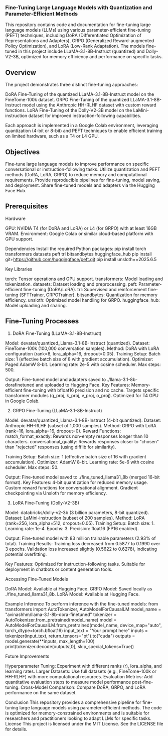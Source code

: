 ### Fine-Tuning Large Language Models with Quantization and Parameter-Efficient Methods
This repository contains code and documentation for fine-tuning large language models (LLMs) using various parameter-efficient fine-tuning (PEFT) techniques, including DoRA (Differentiated Optimization of Representations and Adapters), GRPO (Generalized Reward-augmented Policy Optimization), and LoRA (Low-Rank Adaptation). The models fine-tuned in this project include LLaMA-3.1-8B-Instruct (quantized) and Dolly-V2-3B, optimized for memory efficiency and performance on specific tasks.
## Overview
The project demonstrates three distinct fine-tuning approaches:

DoRA Fine-Tuning of the quantized LLaMA-3.1-8B-Instruct model on the FineTome-100k dataset.
GRPO Fine-Tuning of the quantized LLaMA-3.1-8B-Instruct model using the Anthropic HH-RLHF dataset with custom reward functions.
LoRA Fine-Tuning of the Dolly-V2-3B model on the LaMini-instruction dataset for improved instruction-following capabilities.

Each approach is implemented in a Google Colab environment, leveraging quantization (4-bit or 8-bit) and PEFT techniques to enable efficient training on limited hardware, such as a T4 or L4 GPU.
## Objectives

Fine-tune large language models to improve performance on specific conversational or instruction-following tasks.
Utilize quantization and PEFT methods (DoRA, LoRA, GRPO) to reduce memory and computational requirements.
Provide reproducible pipelines for fine-tuning, model saving, and deployment.
Share fine-tuned models and adapters via the Hugging Face Hub.

## Prerequisites
Hardware

GPU: NVIDIA T4 (for DoRA and LoRA) or L4 (for GRPO) with at least 16GB VRAM.
Environment: Google Colab or similar cloud-based platform with GPU support.

Dependencies
Install the required Python packages:
pip install torch transformers datasets peft trl bitsandbytes huggingface_hub
pip install git+https://github.com/huggingface/peft.git
pip install unsloth==2025.6.5

Key Libraries

torch: Tensor operations and GPU support.
transformers: Model loading and tokenization.
datasets: Dataset loading and preprocessing.
peft: Parameter-efficient fine-tuning (DoRA/LoRA).
trl: Supervised and reinforcement fine-tuning (SFTTrainer, GRPOTrainer).
bitsandbytes: Quantization for memory efficiency.
unsloth: Optimized model handling for GRPO.
huggingface_hub: Model uploading and sharing.

## Fine-Tuning Processes
1. DoRA Fine-Tuning (LLaMA-3.1-8B-Instruct)

Model: devatar/quantized_Llama-3.1-8B-Instruct (quantized).
Dataset: FineTome-100k (100,000 conversation samples).
Method: DoRA with LoRA configuration (rank=8, lora_alpha=16, dropout=0.05).
Training Setup:
Batch size: 1 (effective batch size of 8 with gradient accumulation).
Optimizer: Paged AdamW 8-bit.
Learning rate: 2e-5 with cosine scheduler.
Max steps: 500.


Output: Fine-tuned model and adapters saved to ./llama-3.1-8b-dorafinetuned and uploaded to Hugging Face.
Key Features:
Memory-efficient fine-tuning with bfloat16 precision and no cache.
Targets specific transformer modules (q_proj, k_proj, v_proj, o_proj).
Optimized for T4 GPU in Google Colab.



2. GRPO Fine-Tuning (LLaMA-3.1-8B-Instruct)

Model: devatar/quantized_Llama-3.1-8B-Instruct (4-bit quantized).
Dataset: Anthropic HH-RLHF (subset of 1,000 samples).
Method: GRPO with LoRA (rank=16, lora_alpha=16, dropout=0).
Reward Functions:
match_format_exactly: Rewards non-empty responses longer than 10 characters.
conversational_quality: Rewards responses closer to "chosen" than "rejected" responses (using difflib for similarity).


Training Setup:
Batch size: 1 (effective batch size of 16 with gradient accumulation).
Optimizer: AdamW 8-bit.
Learning rate: 5e-6 with cosine scheduler.
Max steps: 50.


Output: Fine-tuned model saved to ./fine_tuned_llama31_8b (merged 16-bit format).
Key Features:
4-bit quantization for reduced memory usage.
Custom reward functions for conversational alignment.
Gradient checkpointing via Unsloth for memory efficiency.



3. LoRA Fine-Tuning (Dolly-V2-3B)

Model: databricks/dolly-v2-3b (3 billion parameters, 8-bit quantized).
Dataset: LaMini-instruction (subset of 200 samples).
Method: LoRA (rank=256, lora_alpha=512, dropout=0.05).
Training Setup:
Batch size: 1.
Learning rate: 1e-4.
Epochs: 3.
Precision: float16 (FP16 enabled).


Output: Fine-tuned model with 83 million trainable parameters (2.93% of total).
Training Results:
Training loss decreased from 0.5877 to 0.1990 over 3 epochs.
Validation loss increased slightly (0.5622 to 0.6278), indicating potential overfitting.


Key Features:
Optimized for instruction-following tasks.
Suitable for deployment in chatbots or content generation tools.


Accessing Fine-Tuned Models

DoRA Model: Available at Hugging Face.
GRPO Model: Saved locally as ./fine_tuned_llama31_8b.
LoRA Model: Available at Hugging Face.

Example Inference
To perform inference with the fine-tuned models:
from transformers import AutoTokenizer, AutoModelForCausalLM
model_name = "avinashhm/llama-3.1-8b-dora-finetuned"
tokenizer = AutoTokenizer.from_pretrained(model_name)
model = AutoModelForCausalLM.from_pretrained(model_name, device_map="auto", torch_dtype=torch.bfloat16)
input_text = "Your prompt here"
inputs = tokenizer(input_text, return_tensors="pt").to("cuda")
outputs = model.generate(**inputs, max_length=100)
print(tokenizer.decode(outputs[0], skip_special_tokens=True))

Future Improvements

Hyperparameter Tuning: Experiment with different ranks (r), lora_alpha, and learning rates.
Larger Datasets: Use full datasets (e.g., FineTome-100k or HH-RLHF) with more computational resources.
Evaluation Metrics: Add quantitative evaluation steps to measure model performance post-fine-tuning.
Cross-Model Comparison: Compare DoRA, GRPO, and LoRA performance on the same dataset.

Conclusion
This repository provides a comprehensive pipeline for fine-tuning large language models using parameter-efficient methods. The code is optimized for memory-constrained environments and is suitable for researchers and practitioners looking to adapt LLMs for specific tasks.
License
This project is licensed under the MIT License. See the LICENSE file for details.
